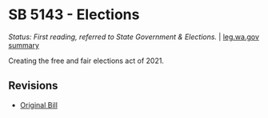# SB 5143 - Elections
*Status: First reading, referred to State Government & Elections.* | [leg.wa.gov summary](https://app.leg.wa.gov/billsummary?BillNumber=5143&Year=2021)

Creating the free and fair elections act of 2021.

## Revisions
* [Original Bill](1/)